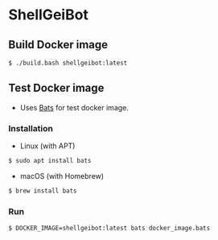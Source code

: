# ShellGeiBot

## Build Docker image

```sh
$ ./build.bash shellgeibot:latest
```

## Test Docker image

- Uses [Bats](https://github.com/sstephenson/bats) for test docker image.

### Installation

- Linux (with APT)

```sh
$ sudo apt install bats
```

- macOS (with Homebrew)

```sh
$ brew install bats
```

### Run

```sh
$ DOCKER_IMAGE=shellgeibot:latest bats docker_image.bats
```

